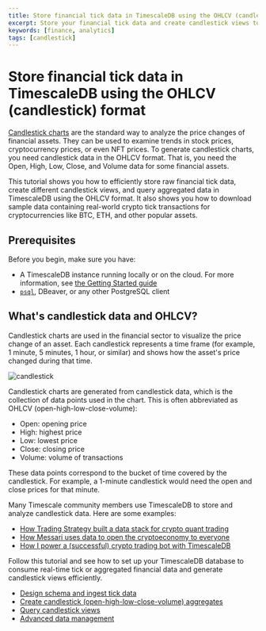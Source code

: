 ```yaml
---
title: Store financial tick data in TimescaleDB using the OHLCV (candlestick) format
excerpt: Store your financial tick data and create candlestick views to analyze price changes
keywords: [finance, analytics]
tags: [candlestick]
---
```


<!-- markdown-link-check-disable -->

# Store financial tick data in TimescaleDB using the OHLCV (candlestick) format

[Candlestick charts][charts] are the standard way to analyze the price changes of
financial assets. They can be used to examine trends in stock prices, cryptocurrency prices,
or even NFT prices. To generate candlestick charts, you need candlestick data in
the OHLCV format. That is, you need the Open, High, Low, Close, and Volume data for
some financial assets.

This tutorial shows you how to efficiently store raw financial tick
data, create different candlestick views, and query aggregated data in
TimescaleDB using the OHLCV format. It also shows you how to download sample
data containing real-world crypto tick transactions for cryptocurrencies like
BTC, ETH, and other popular assets.

## Prerequisites

Before you begin, make sure you have:

*   A TimescaleDB instance running locally or on the cloud. For more
    information, see [the Getting Started guide](/getting-started/latest/)
*   [`psql`][psql], DBeaver, or any other PostgreSQL client

## What's candlestick data and OHLCV?

Candlestick charts are used in the financial sector to visualize the price
change of an asset. Each candlestick represents a time
frame (for example, 1 minute, 5 minutes, 1 hour, or similar) and shows how the asset's
price changed during that time.

![candlestick](https://assets.timescale.com/docs/images/tutorials/intraday-stock-analysis/candlestick_fig.png)

Candlestick charts are generated from candlestick data, which is the collection of data points
used in the chart. This is often abbreviated
as OHLCV (open-high-low-close-volume):

*   Open: opening price
*   High: highest price
*   Low: lowest price
*   Close: closing price
*   Volume: volume of transactions

These data points correspond to the bucket of time covered by the candlestick.
For example, a 1-minute candlestick would need the open and close prices for that minute.

Many Timescale community members use
TimescaleDB to store and analyze candlestick data. Here are some examples:

*   [How Trading Strategy built a data stack for crypto quant trading][trading-strategy]
*   [How Messari uses data to open the cryptoeconomy to everyone][messari]
*   [How I power a (successful) crypto trading bot with TimescaleDB][bot]

Follow this tutorial and see how to set up your TimescaleDB database to consume real-time tick or aggregated financial data and generate candlestick views efficiently.

*   [Design schema and ingest tick data][design]
*   [Create candlestick (open-high-low-close-volume) aggregates][create]
*   [Query candlestick views][query]
*   [Advanced data management][manage]

[charts]: https://www.investopedia.com/terms/c/candlestick.asp
[trading-strategy]: https://www.timescale.com/blog/how-trading-strategy-built-a-data-stack-for-crypto-quant-trading/
[messari]: https://www.timescale.com/blog/how-messari-uses-data-to-open-the-cryptoeconomy-to-everyone/
[bot]: https://www.timescale.com/blog/how-i-power-a-successful-crypto-trading-bot-with-timescaledb/
[design]: /tutorials/:currentVersion:/financial-candlestick-tick-data/design-tick-schema
[create]: /tutorials/:currentVersion:/financial-candlestick-tick-data/create-candlestick-aggregates
[query]: /tutorials/:currentVersion:/financial-candlestick-tick-data/query-candlestick-views
[manage]: /tutorials/:currentVersion:/financial-candlestick-tick-data/advanced-data-management
[psql]: /use-timescale/:currentVersion:/integrations/query-admin/psql/
